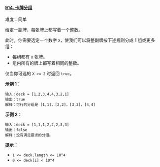 #### [914\. 卡牌分组](https://leetcode.cn/problems/x-of-a-kind-in-a-deck-of-cards/)

难度：简单

给定一副牌，每张牌上都写着一个整数。

此时，你需要选定一个数字 `X`，使我们可以将整副牌按下述规则分成 1 组或更多组：

-   每组都有 `X` 张牌。
-   组内所有的牌上都写着相同的整数。

仅当你可选的 `X >= 2` 时返回 `true`。

**示例 1：**

```
输入：deck = [1,2,3,4,4,3,2,1]
输出：true
解释：可行的分组是 [1,1]，[2,2]，[3,3]，[4,4]
```

**示例 2：**

```
输入：deck = [1,1,1,2,2,2,3,3]
输出：false
解释：没有满足要求的分组。
```

  
**提示：**

-   `1 <= deck.length <= 10^4`
-   `0 <= deck[i] < 10^4`
